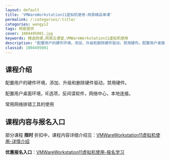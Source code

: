 ```yaml
---
layout: default
title: 'VMWareWorkstation11虚拟机使用-网易精品单课'
permalink: /:categories/:title/
categories: wangyi2
tags: 网易提供
cover: 1004495001.jpg
keywords: 精选网课,网易云课堂,VMWareWorkstation11虚拟机使用
description: "配置用户的硬件环境，添加、升级和删除硬件驱动，禁用硬件。配置用户桌面环境，IE选项，反间谍软件，网络中心，本地连接。常用网络排错工具的使用VMWareWorkstation11虚拟机使用"
classid: 1004495001
---
```


## 课程介绍

配置用户的硬件环境，添加、升级和删除硬件驱动，禁用硬件。



配置用户桌面环境，IE选项，反间谍软件，网络中心，本地连接。



常用网络排错工具的使用

## 课程内容与报名入口

部分课程 **限时** 折扣中，课程内容详细介绍见：[VMWareWorkstation11虚拟机使用-详情介绍](https://study.163.com/course/introduction/1004495001.htm?share=1&shareId=1025206652&utm_campaign=share&utm_medium=iphoneShare&utm_source=&utm_u=1025206652)

**优惠报名入口**：[VMWareWorkstation11虚拟机使用-报名学习](https://study.163.com/course/introduction/1004495001.htm?share=1&shareId=1025206652&utm_campaign=share&utm_medium=iphoneShare&utm_source=&utm_u=1025206652)

